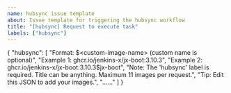 ```yaml
---
name: hubsync issue template
about: Issue template for triggering the hubsync workflow
title: "[hubsync] Request to execute task"
labels: ["hubsync"]
---
```


{
    "hubsync": [
        "Format: <source-image>$<custom-image-name> (custom name is optional)",
        "Example 1: ghcr.io/jenkins-x/jx-boot:3.10.3",
        "Example 2: ghcr.io/jenkins-x/jx-boot:3.10.3$jx-boot",
        "Note: The 'hubsync' label is required. Title can be anything. Maximum 11 images per request.",
        "Tip: Edit this JSON to add your images.",
        "......"
    ]
}